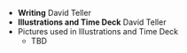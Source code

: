 * **Writing** David Teller
* **Illustrations and Time Deck** David Teller
* Pictures used in Illustrations and Time Deck
  * TBD



